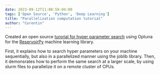 ```yaml
---
date: 2023-09-12T11:00:59-04:00
tags: ['Open Source', 'Python', 'Deep Learning']
title: "Parallelization computation tutorial"
author: "Corentin"
---
```


Created an open source [turorial for hyper parameter search](https://github.com/reservoirpy/reservoirpy/tree/master/tutorials/4.a-Hyperparameter%20search%20with%20Optuna) using Optuna for the [ReservoirPy](https://github.com/reservoirpy/reservoirpy) machine learning library.  

First, it explains how to search hyper parameters on your machine sequentially, but also in a parallelized manner using the joblib library. Then, it demonsrates how to perform the same search at a larger scale, by using slurm files to parallelize it on a remote cluster of CPUs. 


 


